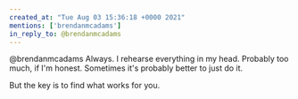 ```yaml
---
created_at: "Tue Aug 03 15:36:18 +0000 2021"
mentions: ['brendanmcadams']
in_reply_to: @brendanmcadams
---
```


@brendanmcadams Always. I rehearse everything in my head. Probably too much, if I'm honest. Sometimes it's probably better to just do it.

But the key is to find what works for you.